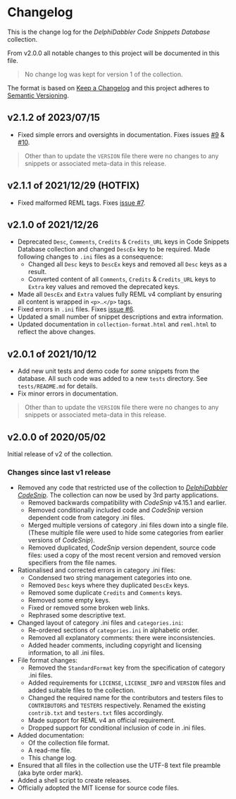 # Changelog

This is the change log for the _DelphiDabbler Code Snippets Database_ collection.

From v2.0.0 all notable changes to this project will be documented in this file.

> No change log was kept for version 1 of the collection.

The format is based on [Keep a Changelog](https://keepachangelog.com/en/1.0.0/) and this project adheres to [Semantic Versioning](https://semver.org/spec/v2.0.0.html).

## v2.1.2 of 2023/07/15

* Fixed simple errors and oversights in documentation. Fixes issues [#9](https://github.com/delphidabbler/code-snippets/issues/9) & [#10](https://github.com/delphidabbler/code-snippets/issues/10).

> Other than to update the `VERSION` file there were no changes to any snippets or associated meta-data in this release.

## v2.1.1 of 2021/12/29 (HOTFIX)

* Fixed malformed REML tags. Fixes [issue #7](https://github.com/delphidabbler/code-snippets/issues/7).

## v2.1.0 of 2021/12/26

* Deprecated `Desc`, `Comments`, `Credits` & `Credits_URL` keys in Code Snippets Database collection and changed `DescEx` key to be required. Made following changes to `.ini` files as a consequence:
    * Changed all `Desc` keys to `DescEx` keys and removed all `Desc` keys as a result.
    * Converted content of all `Comments`, `Credits` & `Credits_URL` keys to `Extra` key values and removed the deprecated keys.
* Made all `DescEx` and `Extra` values fully REML v4 compliant by ensuring all content is wrapped in `<p>`..`</p>` tags.
* Fixed errors in `.ini` files. Fixes [issue #6](https://github.com/delphidabbler/code-snippets/issues/6).
* Updated a small number of snippet descriptions and extra information.
* Updated documentation in `collection-format.html` and `reml.html` to reflect the above changes.

## v2.0.1 of 2021/10/12

* Add new unit tests and demo code for _some_ snippets from the database. All such code was added to a new `tests` directory. See `tests/README.md` for details.
* Fix minor errors in documentation.

> Other than to update the `VERSION` file there were no changes to any snippets or associated meta-data in this release.

## v2.0.0 of 2020/05/02

Initial release of v2 of the collection.

### Changes since last v1 release

* Removed any code that restricted use of the collection to _[DelphiDabbler CodeSnip](https://github.com/delphidabbler/codesnip)_. The collection can now be used by 3rd party applications.
    * Removed backwards compatibility with _CodeSnip_ v4.15.1 and earlier.
    * Removed conditionally included code and _CodeSnip_ version dependent code from category .ini files.
    * Merged multiple versions of category .ini files down into a single file. (These multiple file were used to hide some categories from earlier versions of _CodeSnip_).
    * Removed duplicated, _CodeSnip_ version dependent, source code files: used a copy of the most recent version and removed version specifiers from the file names.
* Rationalised and corrected errors in category .ini files:
    * Condensed two string management categories into one.
    * Removed `Desc` keys where they duplicated `DescEx` keys.
    * Removed some duplicate `Credits` and `Comments` keys.
    * Removed some empty keys.
    * Fixed or removed some broken web links.
    * Rephrased some descriptive text.
* Changed layout of category .ini files and `categories.ini`:
    * Re-ordered sections of `categories.ini` in alphabetic order.
    * Removed all explanatory comments: there were inconsistencies.
    * Added header comments, including copyright and licensing information, to all .ini files.
* File format changes:
    * Removed the `StandardFormat` key from the specification of category .ini files.
    * Added requirements for `LICENSE`, `LICENSE_INFO` and `VERSION` files and added suitable files to the collection.
    * Changed the required name for the contributors and testers files to `CONTRIBUTORS` and `TESTERS` respectively. Renamed the existing `contrib.txt` and `testers.txt` files accordingly.
    * Made support for REML v4 an official requirement.
    * Dropped support for conditional inclusion of code in .ini files.
* Added documentation:
    * Of the collection file format.
    * A read-me file.
    * This change log.
* Ensured that all files in the collection use the UTF-8 text file preamble (aka byte order mark).
* Added a shell script to create releases.
* Officially adopted the MIT license for source code files.
